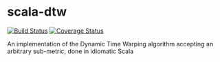 # scala-dtw

[![Build Status](https://travis-ci.com/madsync/scala-dtw.svg?branch=master)](https://travis-ci.com/madsync/scala-dtw.svg?branch=master)
[![Coverage Status](https://coveralls.io/repos/github/madsync/scala-dtw/badge.svg)](https://coveralls.io/github/madsync/scala-dtw)


An implementation of the Dynamic Time Warping algorithm accepting an arbitrary sub-metric, done in idiomatic Scala

